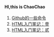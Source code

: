 #### HI,this is ChaoChao

1. [Github的一些命令](Github的一些命令.md)
2. [HTML入门笔记：壹](HTML入门笔记.md)
3. [HTML入门笔记：贰](HTML常用标签.md)